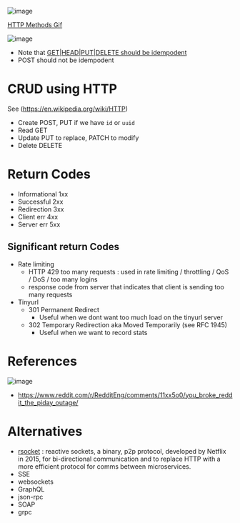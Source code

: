 ![image](https://github.com/trohit/ik/assets/466385/6fce45e6-51b2-495b-b01f-60474940e73a)


[HTTP Methods Gif](https://www.linkedin.com/posts/alexxubyte_systemdesign-coding-interviewtips-activity-7129153243707789312-OvjW)

![image](https://user-images.githubusercontent.com/466385/218242962-8d4479ee-7432-4790-933a-7219ce843bf7.png)

- Note that [GET|HEAD|PUT|DELETE should be idempodent](https://restfulapi.net/idempotent-rest-apis/)
- POST should not be idempodent


# CRUD using	HTTP
See (https://en.wikipedia.org/wiki/HTTP)
- Create	POST, PUT if we have `id` or `uuid`
- Read	GET
- Update	PUT to replace, PATCH to modify
- Delete	DELETE

# Return Codes
- Informational 1xx
- Successful 2xx
- Redirection 3xx
- Client err 4xx
- Server err 5xx

## Significant return Codes
- Rate limiting
  - HTTP 429 too many requests : used in rate limiting /  throttling / QoS / DoS / too many logins
  - response code from server that indicates that client is sending too many requests 
- Tinyurl
  - 301 Permanent Redirect
    - Useful when we dont want too much load on the tinyurl server 
  - 302 Temporary Redirection aka Moved Temporarily (see RFC 1945)
    - Useful when we want to record stats 
    
# References
![image](https://github.com/trohit/ik/assets/466385/21563779-a204-44a6-8a08-c124751ea538)
- https://www.reddit.com/r/RedditEng/comments/11xx5o0/you_broke_reddit_the_piday_outage/

# Alternatives
- [rsocket](https://rsocket.io/) : reactive sockets, a binary, p2p protocol, developed by Netflix in 2015, for bi-directional communication and to replace HTTP with a more efficient protocol for comms between microservices.
- SSE
- websockets
- GraphQL
- json-rpc
- SOAP
- grpc
